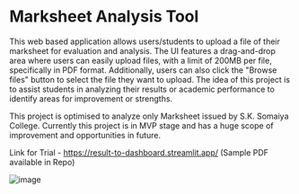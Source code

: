 # Marksheet Analysis Tool

This web based application allows users/students to upload a file of their marksheet for evaluation and analysis. The UI features a drag-and-drop area where users can easily upload files, with a limit of 200MB per file, specifically in PDF format. Additionally, users can also click the "Browse files" button to select the file they want to upload. The idea of this project is to assist students in analyzing their results or academic performance to identify areas for improvement or strengths.

This project is optimised to analyze only Marksheet issued by S.K. Somaiya College. Currently this project is in MVP stage and has a huge scope of improvement and opportunities in future.

Link for Trial - https://result-to-dashboard.streamlit.app/
(Sample PDF available in Repo)

![image](https://github.com/user-attachments/assets/bc047718-a2c8-46a0-9f36-a6dc6e24191e)
